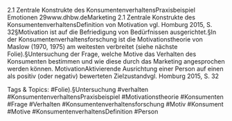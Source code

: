2.1 Zentrale Konstrukte des KonsumentenverhaltensPraxisbeispiel Emotionen
29www.dhbw.deMarketing
2.1 Zentrale Konstrukte des KonsumentenverhaltensDefinition von Motivation
vgl. Homburg 2015, S. 32§Motivation ist auf die Befriedigung von Bedürfnissen ausgerichtet.§In der Konsumentenverhaltensforschung ist die Motivationstheorie von Maslow (1970, 1975) am weitesten verbreitet (siehe nächste Folie).§Untersuchung der Frage, welche Motive das Verhalten des Konsumenten bestimmen und wie diese durch das Marketing angesprochen werden können.
MotivationAktivierende Ausrichtung einer Person auf einen als positiv (oder negativ) bewerteten Zielzustandvgl. Homburg 2015, S. 32

   Tags & Topics:
   #Folie).§Untersuchung
   #verhalten
   #KonsumentenverhaltensPraxisbeispiel
   #Motivationstheorie
   #Konsumenten
   #Frage
   #Verhalten
   #Konsumentenverhaltensforschung
   #Motiv
   #Konsument
   #Motive
   #KonsumentenverhaltensDefinition
   #Person